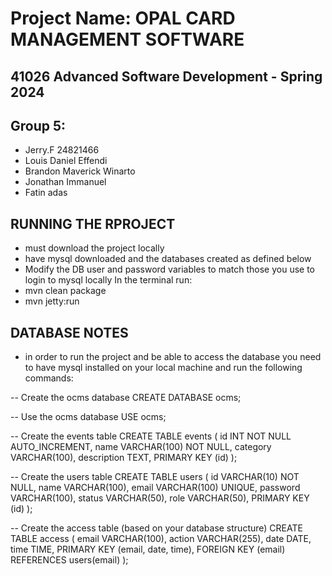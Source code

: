 # Project Name: OPAL CARD MANAGEMENT SOFTWARE 

## 41026 Advanced Software Development - Spring 2024

## Group 5:
- Jerry.F 24821466 
- Louis Daniel Effendi
- Brandon Maverick Winarto
- Jonathan Immanuel
- Fatin adas

## RUNNING THE RPROJECT
- must download the project locally
- have mysql downloaded and the databases created as defined below
- Modify the DB user and password variables to match those you use to login to mysql locally
In the terminal run:
- mvn clean package
- mvn jetty:run

## DATABASE NOTES
- in order to run the project and be able to access the database you need to have mysql installed on your local machine and run the following commands:

-- Create the ocms database
CREATE DATABASE ocms;

-- Use the ocms database
USE ocms;

-- Create the events table
CREATE TABLE events (
    id INT NOT NULL AUTO_INCREMENT,
    name VARCHAR(100) NOT NULL,
    category VARCHAR(100),
    description TEXT,
    PRIMARY KEY (id)
);

-- Create the users table
CREATE TABLE users (
    id VARCHAR(10) NOT NULL,
    name VARCHAR(100),
    email VARCHAR(100) UNIQUE,
    password VARCHAR(100),
    status VARCHAR(50),
    role VARCHAR(50),
    PRIMARY KEY (id)
);

-- Create the access table (based on your database structure)
CREATE TABLE access (
    email VARCHAR(100),
    action VARCHAR(255),
    date DATE,
    time TIME,
    PRIMARY KEY (email, date, time),
    FOREIGN KEY (email) REFERENCES users(email)
);


